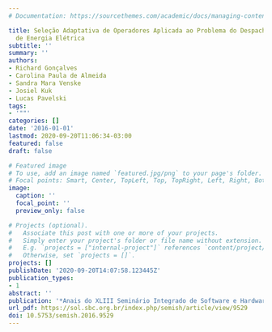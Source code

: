 ```yaml
---
# Documentation: https://sourcethemes.com/academic/docs/managing-content/

title: Seleção Adaptativa de Operadores Aplicada ao Problema do Despacho Econ�mico
  de Energia Elétrica
subtitle: ''
summary: ''
authors:
- Richard Gonçalves
- Carolina Paula de Almeida
- Sandra Mara Venske
- Josiel Kuk
- Lucas Pavelski
tags:
- '""'
categories: []
date: '2016-01-01'
lastmod: 2020-09-20T11:06:34-03:00
featured: false
draft: false

# Featured image
# To use, add an image named `featured.jpg/png` to your page's folder.
# Focal points: Smart, Center, TopLeft, Top, TopRight, Left, Right, BottomLeft, Bottom, BottomRight.
image:
  caption: ''
  focal_point: ''
  preview_only: false

# Projects (optional).
#   Associate this post with one or more of your projects.
#   Simply enter your project's folder or file name without extension.
#   E.g. `projects = ["internal-project"]` references `content/project/deep-learning/index.md`.
#   Otherwise, set `projects = []`.
projects: []
publishDate: '2020-09-20T14:07:58.123445Z'
publication_types:
- 1
abstract: ''
publication: '*Anais do XLIII Seminário Integrado de Software e Hardware*'
url_pdf: https://sol.sbc.org.br/index.php/semish/article/view/9529
doi: 10.5753/semish.2016.9529
---
```

